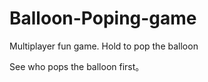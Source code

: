 # Balloon-Poping-game


Multiplayer fun game.
Hold to pop the balloon

See who pops the balloon first。
